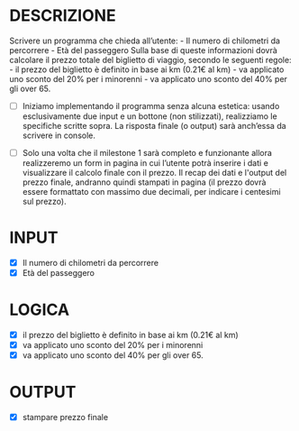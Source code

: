 # DESCRIZIONE

Scrivere un programma che chieda all’utente:
    - Il numero di chilometri da percorrere
    - Età del passeggero
Sulla base di queste informazioni dovrà calcolare il prezzo totale del biglietto di viaggio, secondo le seguenti regole:
    - il prezzo del biglietto è definito in base ai km (0.21€ al km)
    - va applicato uno sconto del 20% per i minorenni
    - va applicato uno sconto del 40% per gli over 65.

- [ ] Iniziamo implementando il programma senza alcuna estetica: usando esclusivamente due input e un bottone (non stilizzati), realizziamo le specifiche scritte sopra. La risposta finale (o output) sarà anch’essa da scrivere in console.

- [ ] Solo una volta che il milestone 1 sarà completo e funzionante allora realizzeremo un form in pagina in cui l’utente potrà inserire i dati e visualizzare il calcolo finale con il prezzo.
Il recap dei dati e l'output del prezzo finale, andranno quindi stampati in pagina (il prezzo dovrà essere formattato con massimo due decimali, per indicare i centesimi sul prezzo).

# INPUT
- [x] Il numero di chilometri da percorrere
- [x] Età del passeggero

# LOGICA
- [x] il prezzo del biglietto è definito in base ai km (0.21€ al km)
- [x] va applicato uno sconto del 20% per i minorenni
- [x] va applicato uno sconto del 40% per gli over 65.

# OUTPUT
- [x] stampare prezzo finale